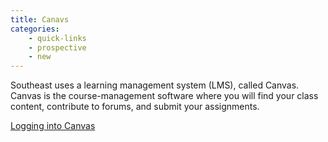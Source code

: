 ```yaml
---
title: Canavs
categories: 
    - quick-links
    - prospective
    - new
---
```

Southeast uses a learning management system (LMS), called Canvas. Canvas is the course-management software where you will find your class content, contribute to forums, and submit your assignments. 

<a href="https://semo.instructure.com/?login_success=1">Logging into Canvas</a>